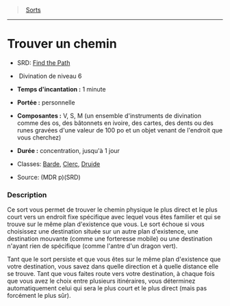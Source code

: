 ﻿---
!SpellItem
Family: SpellHD
Level: 6
Type: Divination
CastingTime: 1 minute
Range: personnelle
Components: V, S, M (un ensemble d'instruments de divination comme des os, des bâtonnets en ivoire, des cartes, des dents ou des runes gravées d'une valeur de 100 po et un objet venant de l'endroit que vous cherchez)
Duration: concentration, jusqu'à 1 jour
Classes: '[Barde](hd_bard.md), [Clerc](hd_cleric.md), [Druide](hd_druid.md)'
Id: spells_hd.md#trouver-un-chemin
ParentLink: spells_hd.md#sorts
Name: Trouver un chemin
ParentName: Sorts
NameLevel: 1
AltName: '[Find the Path](srd_spells_find_the_path.md)'
Source: (MDR p)(SRD)
Attributes:
  Name: Trouver un chemin
  Markdown: >+
    # <!--Name-->Trouver un chemin<!--/Name-->


    - SRD: <!--AltName-->[Find the Path](srd_spells_find_the_path.md)<!--/AltName-->


    -  <!--Type-->Divination<!--/Type--> de niveau <!--Level-->6<!--/Level-->


    - **Temps d'incantation :** <!--CastingTime-->1 minute<!--/CastingTime-->


    - **Portée :** <!--Range-->personnelle<!--/Range-->


    - **Composantes :** <!--Components-->V, S, M (un ensemble d'instruments de divination comme des os, des bâtonnets en ivoire, des cartes, des dents ou des runes gravées d'une valeur de 100 po et un objet venant de l'endroit que vous cherchez)<!--/Components-->


    - **Durée :** <!--Duration-->concentration, jusqu'à 1 jour<!--/Duration-->


    - Classes: <!--Classes-->[Barde](hd_bard.md), [Clerc](hd_cleric.md), [Druide](hd_druid.md)<!--/Classes-->


    - Source: <!--Source-->(MDR p)(SRD)<!--/Source-->


    ### Description


    Ce sort vous permet de trouver le chemin physique le plus direct et le plus court vers un endroit fixe spécifique avec lequel vous êtes familier et qui se trouve sur le même plan d'existence que vous. Le sort échoue si vous choisissez une destination située sur un autre plan d'existence, une destination mouvante (comme une forteresse mobile) ou une destination n'ayant rien de spécifique (comme l'antre d'un dragon vert).


    Tant que le sort persiste et que vous êtes sur le même plan d'existence que votre destination, vous savez dans quelle direction et à quelle distance elle se trouve. Tant que vous faites route vers votre destination, à chaque fois que vous avez le choix entre plusieurs itinéraires, vous déterminez automatiquement celui qui sera le plus court et le plus direct (mais pas forcément le plus sûr).

  AltName: '[Find the Path](srd_spells_find_the_path.md)'
  Type: Divination
  Level: 6
  CastingTime: 1 minute
  Range: personnelle
  Components: V, S, M (un ensemble d'instruments de divination comme des os, des bâtonnets en ivoire, des cartes, des dents ou des runes gravées d'une valeur de 100 po et un objet venant de l'endroit que vous cherchez)
  Duration: concentration, jusqu'à 1 jour
  Classes: '[Barde](hd_bard.md), [Clerc](hd_cleric.md), [Druide](hd_druid.md)'
  Source: (MDR p)(SRD)
AttributesDictionary: >+
  Name: Trouver un chemin

  Markdown: >+

    # <!--Name-->Trouver un chemin<!--/Name-->





    - SRD: <!--AltName-->[Find the Path](srd_spells_find_the_path.md)<!--/AltName-->





    -  <!--Type-->Divination<!--/Type--> de niveau <!--Level-->6<!--/Level-->





    - **Temps d'incantation :** <!--CastingTime-->1 minute<!--/CastingTime-->





    - **Portée :** <!--Range-->personnelle<!--/Range-->





    - **Composantes :** <!--Components-->V, S, M (un ensemble d'instruments de divination comme des os, des bâtonnets en ivoire, des cartes, des dents ou des runes gravées d'une valeur de 100 po et un objet venant de l'endroit que vous cherchez)<!--/Components-->





    - **Durée :** <!--Duration-->concentration, jusqu'à 1 jour<!--/Duration-->





    - Classes: <!--Classes-->[Barde](hd_bard.md), [Clerc](hd_cleric.md), [Druide](hd_druid.md)<!--/Classes-->





    - Source: <!--Source-->(MDR p)(SRD)<!--/Source-->





    ### Description





    Ce sort vous permet de trouver le chemin physique le plus direct et le plus court vers un endroit fixe spécifique avec lequel vous êtes familier et qui se trouve sur le même plan d'existence que vous. Le sort échoue si vous choisissez une destination située sur un autre plan d'existence, une destination mouvante (comme une forteresse mobile) ou une destination n'ayant rien de spécifique (comme l'antre d'un dragon vert).





    Tant que le sort persiste et que vous êtes sur le même plan d'existence que votre destination, vous savez dans quelle direction et à quelle distance elle se trouve. Tant que vous faites route vers votre destination, à chaque fois que vous avez le choix entre plusieurs itinéraires, vous déterminez automatiquement celui qui sera le plus court et le plus direct (mais pas forcément le plus sûr).



  AltName: '[Find the Path](srd_spells_find_the_path.md)'

  Type: Divination

  Level: 6

  CastingTime: 1 minute

  Range: personnelle

  Components: V, S, M (un ensemble d'instruments de divination comme des os, des bâtonnets en ivoire, des cartes, des dents ou des runes gravées d'une valeur de 100 po et un objet venant de l'endroit que vous cherchez)

  Duration: concentration, jusqu'à 1 jour

  Classes: '[Barde](hd_bard.md), [Clerc](hd_cleric.md), [Druide](hd_druid.md)'

  Source: (MDR p)(SRD)

---
> [Sorts](hd_spells.md)

---

# Trouver un chemin

- SRD: [Find the Path](srd_spells_find_the_path.md)

-  Divination de niveau 6

- **Temps d'incantation :** 1 minute

- **Portée :** personnelle

- **Composantes :** V, S, M (un ensemble d'instruments de divination comme des os, des bâtonnets en ivoire, des cartes, des dents ou des runes gravées d'une valeur de 100 po et un objet venant de l'endroit que vous cherchez)

- **Durée :** concentration, jusqu'à 1 jour

- Classes: [Barde](hd_bard.md), [Clerc](hd_cleric.md), [Druide](hd_druid.md)

- Source: (MDR p)(SRD)

### Description

Ce sort vous permet de trouver le chemin physique le plus direct et le plus court vers un endroit fixe spécifique avec lequel vous êtes familier et qui se trouve sur le même plan d'existence que vous. Le sort échoue si vous choisissez une destination située sur un autre plan d'existence, une destination mouvante (comme une forteresse mobile) ou une destination n'ayant rien de spécifique (comme l'antre d'un dragon vert).

Tant que le sort persiste et que vous êtes sur le même plan d'existence que votre destination, vous savez dans quelle direction et à quelle distance elle se trouve. Tant que vous faites route vers votre destination, à chaque fois que vous avez le choix entre plusieurs itinéraires, vous déterminez automatiquement celui qui sera le plus court et le plus direct (mais pas forcément le plus sûr).

